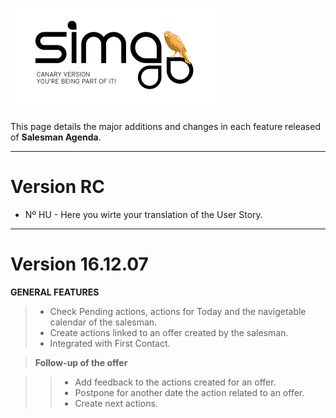 ![sima2](Images/en-EN_simacanaryversionbn.png)  

   
This page details the major additions and changes in each feature released of **Salesman Agenda**.  

---      
  
# Version RC  
  
 - Nº HU - Here you wirte your translation of the User Story.   
  
 ---     
    
 
  
# Version 16.12.07

**GENERAL FEATURES**  

 > - Check Pending actions, actions for Today and the navigetable calendar of the salesman.     
 > - Create actions linked to an offer created by the salesman. 
 > - Integrated with First Contact.  
   
  
  

 > **Follow-up of the offer**  
 
 >> - Add feedback to the actions created for an offer.  
 >> - Postpone for another date the action related to an offer.  
 >> - Create next actions.
  
 
  

